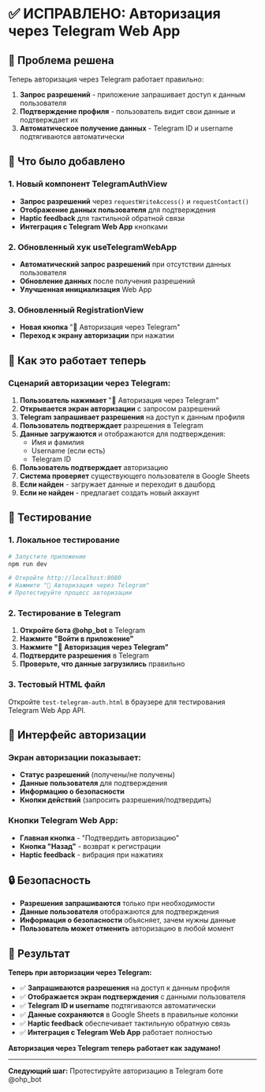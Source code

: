 # ✅ ИСПРАВЛЕНО: Авторизация через Telegram Web App

## 🎯 Проблема решена

Теперь авторизация через Telegram работает правильно:

1. **Запрос разрешений** - приложение запрашивает доступ к данным пользователя
2. **Подтверждение профиля** - пользователь видит свои данные и подтверждает их
3. **Автоматическое получение данных** - Telegram ID и username подтягиваются автоматически

## 🔧 Что было добавлено

### 1. Новый компонент TelegramAuthView
- **Запрос разрешений** через `requestWriteAccess()` и `requestContact()`
- **Отображение данных пользователя** для подтверждения
- **Haptic feedback** для тактильной обратной связи
- **Интеграция с Telegram Web App** кнопками

### 2. Обновленный хук useTelegramWebApp
- **Автоматический запрос разрешений** при отсутствии данных пользователя
- **Обновление данных** после получения разрешений
- **Улучшенная инициализация** Web App

### 3. Обновленный RegistrationView
- **Новая кнопка** "🔐 Авторизация через Telegram"
- **Переход к экрану авторизации** при нажатии

## 🚀 Как это работает теперь

### Сценарий авторизации через Telegram:

1. **Пользователь нажимает** "🔐 Авторизация через Telegram"
2. **Открывается экран авторизации** с запросом разрешений
3. **Telegram запрашивает разрешения** на доступ к данным профиля
4. **Пользователь подтверждает** разрешения в Telegram
5. **Данные загружаются** и отображаются для подтверждения:
   - Имя и фамилия
   - Username (если есть)
   - Telegram ID
6. **Пользователь подтверждает** авторизацию
7. **Система проверяет** существующего пользователя в Google Sheets
8. **Если найден** - загружает данные и переходит в дашборд
9. **Если не найден** - предлагает создать новый аккаунт

## 🧪 Тестирование

### 1. Локальное тестирование
```bash
# Запустите приложение
npm run dev

# Откройте http://localhost:8080
# Нажмите "🔐 Авторизация через Telegram"
# Протестируйте процесс авторизации
```

### 2. Тестирование в Telegram
1. **Откройте бота @ohp_bot** в Telegram
2. **Нажмите "Войти в приложение"**
3. **Нажмите "🔐 Авторизация через Telegram"**
4. **Подтвердите разрешения** в Telegram
5. **Проверьте, что данные загрузились** правильно

### 3. Тестовый HTML файл
Откройте `test-telegram-auth.html` в браузере для тестирования Telegram Web App API.

## 📱 Интерфейс авторизации

### Экран авторизации показывает:
- **Статус разрешений** (получены/не получены)
- **Данные пользователя** для подтверждения
- **Информацию о безопасности**
- **Кнопки действий** (запросить разрешения/подтвердить)

### Кнопки Telegram Web App:
- **Главная кнопка** - "Подтвердить авторизацию"
- **Кнопка "Назад"** - возврат к регистрации
- **Haptic feedback** - вибрация при нажатиях

## 🔒 Безопасность

- **Разрешения запрашиваются** только при необходимости
- **Данные пользователя** отображаются для подтверждения
- **Информация о безопасности** объясняет, зачем нужны данные
- **Пользователь может отменить** авторизацию в любой момент

## 🎉 Результат

**Теперь при авторизации через Telegram:**
- ✅ **Запрашиваются разрешения** на доступ к данным профиля
- ✅ **Отображается экран подтверждения** с данными пользователя
- ✅ **Telegram ID и username** подтягиваются автоматически
- ✅ **Данные сохраняются** в Google Sheets в правильные колонки
- ✅ **Haptic feedback** обеспечивает тактильную обратную связь
- ✅ **Интеграция с Telegram Web App** работает полностью

**Авторизация через Telegram теперь работает как задумано!**

---

**Следующий шаг:** Протестируйте авторизацию в Telegram боте @ohp_bot
